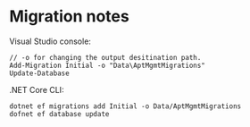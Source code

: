 ﻿# Migration notes

Visual Studio console:

```
// -o for changing the output desitination path. 
Add-Migration Initial -o "Data\AptMgmtMigrations"
Update-Database
```

.NET Core CLI:

```
dotnet ef migrations add Initial -o Data/AptMgmtMigrations
dofnet ef database update
```
